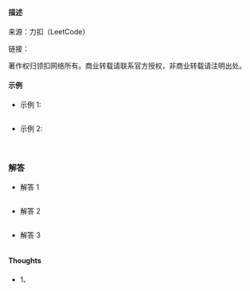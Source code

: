 ### 

#### 描述


来源：力扣（LeetCode）

链接：

著作权归领扣网络所有。商业转载请联系官方授权，非商业转载请注明出处。

#### 示例

+ 示例 1:
```md

```
+ 示例 2:
```md

```


#### 
```md

```

### 解答

+ 解答 1
```js

```

+ 解答 2
```js

```

+ 解答 3
```js

```

#### Thoughts

+ 1、